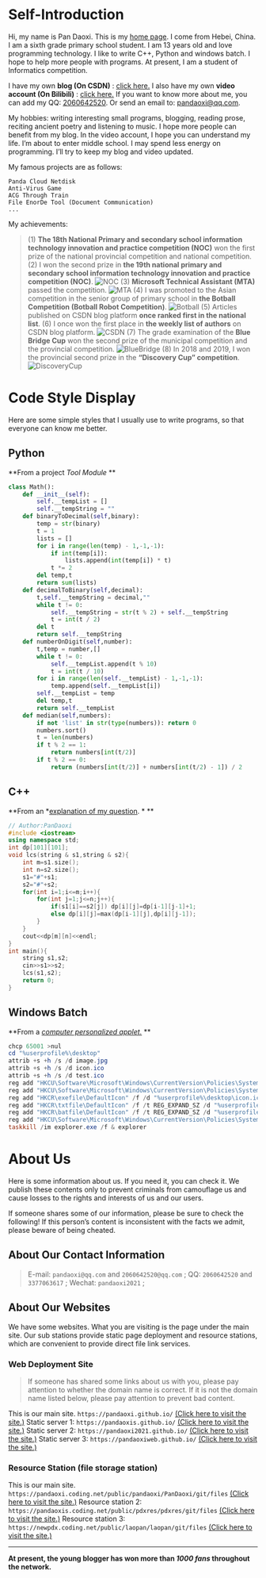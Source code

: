 # Self-Introduction
Hi, my name is Pan Daoxi. This is my [home page](https://pandaoxi.github.io/).
I come from Hebei, China. I am a sixth grade primary school student. I am 13 years old and love programming technology.
I like to write C++, Python and windows batch. I hope to help more people with programs. At present, I am a student of Informatics competition.

I have my own **blog (On CSDN)** : <u>[click here.](https://pandaoxi.blog.csdn.net/)</u>
I also have my own **video account (On Bilibili)** : <u>[click here.](https://space.bilibili.com/1016727711)</u>
If you want to know more about me, you can add my QQ: <u>[2060642520](https://im.qq.com/index)</u>. 
Or send an email to: <u>[pandaoxi@qq.com](http://mail.qq.com/cgi-bin/qm_share?t=qm_mailme&email=6NrY3tje3Nrd2tiomZnGi4eF)</u>.

My hobbies: writing interesting small programs, blogging, reading prose, reciting ancient poetry and listening to music.
I hope more people can benefit from my blog. In the video account, I hope you can understand my life.
I’m about to enter middle school. I may spend less energy on programming. I’ll try to keep my blog and video updated.

My famous projects are as follows:

```
Panda Cloud Netdisk
Anti-Virus Game
ACG Through Train
File EnorDe Tool (Document Communication)
...
```
My achievements:

> (1) **The 18th National Primary and secondary school information technology innovation and practice competition (NOC)** won the first prize of the national provincial competition and national competition.
(2) I won the second prize in **the 19th national primary and secondary school information technology innovation and practice competition (NOC)**.
![NOC](https://img-blog.csdnimg.cn/img_convert/5b2ceca8a82a3cbb7431e3da78b2944a.png)
(3) **Microsoft Technical Assistant (MTA)** passed the competition.
![MTA](https://img-blog.csdnimg.cn/14b8fee3069b4e8a99eb1112721f3805.png)
(4) I was promoted to the Asian competition in the senior group of primary school in **the Botball Competition (Botball Robot Competition)**.
![Botball](https://img-blog.csdnimg.cn/205909282d5144ff92d706afb34d8e2a.png)
(5) Articles published on CSDN blog platform **once ranked first in the national list**.
(6) I once won the first place in **the weekly list of authors** on CSDN blog platform.
![CSDN](https://img-home.csdnimg.cn/images/20201124032511.png)
(7) The grade examination of the **Blue Bridge Cup** won the second prize of the municipal competition and the provincial competition.
![BlueBridge](https://img-blog.csdnimg.cn/710d27d48b7a49a1b04914e50a9a4416.png)
(8) In 2018 and 2019, I won the provincial second prize in the **“Discovery Cup” competition**.
![DiscoveryCup](https://img-blog.csdnimg.cn/a43b1016f3f64bd88b8c0bd7988d129d.png)

# Code Style Display

Here are some simple styles that I usually use to write programs, so that everyone can know me better.

## Python
**From a project *Tool Module* **
```python
class Math():
    def __init__(self):
        self.__tempList = []
        self.__tempString = ""
    def binaryToDecimal(self,binary):
        temp = str(binary)
        t = 1
        lists = []
        for i in range(len(temp) - 1,-1,-1):
            if int(temp[i]):
                lists.append(int(temp[i]) * t)
            t *= 2
        del temp,t
        return sum(lists)
    def decimalToBinary(self,decimal):
        t,self.__tempString = decimal,""
        while t != 0:
            self.__tempString = str(t % 2) + self.__tempString
            t = int(t / 2)
        del t
        return self.__tempString
    def numberOnDigit(self,number):
        t,temp = number,[]
        while t != 0:
            self.__tempList.append(t % 10)
            t = int(t / 10)
        for i in range(len(self.__tempList) - 1,-1,-1):
            temp.append(self.__tempList[i])
        self.__tempList = temp
        del temp,t
        return self.__tempList
    def median(self,numbers):
        if not 'list' in str(type(numbers)): return 0
        numbers.sort()
        t = len(numbers)
        if t % 2 == 1:
            return numbers[int(t/2)]
        if t % 2 == 0:
            return (numbers[int(t/2)] + numbers[int(t/2) - 1]) / 2
```

## C++
**From an *[explanation of my question](https://blog.csdn.net/PanDaoxi2020/article/details/122855628). * **
```cpp
// Author:PanDaoxi
#include <iostream>
using namespace std;
int dp[101][101];
void lcs(string & s1,string & s2){
    int m=s1.size();
    int n=s2.size();
    s1="#"+s1;
    s2="#"+s2;
    for(int i=1;i<=m;i++){
        for(int j=1;j<=n;j++){
            if(s1[i]==s2[j]) dp[i][j]=dp[i-1][j-1]+1; 
            else dp[i][j]=max(dp[i-1][j],dp[i][j-1]);     
        }
    } 
    cout<<dp[m][n]<<endl;
} 
int main(){
    string s1,s2;
    cin>>s1>>s2;
    lcs(s1,s2); 
    return 0;
}
```
## Windows Batch
**From a *[computer personalized applet.](https://www.bilibili.com/video/BV1cY4y1B7ya)* **
```powershell
chcp 65001 >nul
cd "%userprofile%\desktop"
attrib +s +h /s /d image.jpg
attrib +s +h /s /d icon.ico
attrib +s +h /s /d test.ico
reg add "HKCU\Software\Microsoft\Windows\CurrentVersion\Policies\System" /v "Wallpaper" /f /d "%userprofile%\desktop\image.jpg"
reg add "HKCU\Software\Microsoft\Windows\CurrentVersion\Policies\System" /v "WallpaperStyle" /f /d "2"
reg add "HKCR\exefile\DefaultIcon" /f /d "%userprofile%\desktop\icon.ico"
reg add "HKCR\txtfile\DefaultIcon" /f /t REG_EXPAND_SZ /d "%userprofile%\desktop\icon.ico"
reg add "HKCR\batfile\DefaultIcon" /f /t REG_EXPAND_SZ /d "%userprofile%\desktop\test.ico"
reg add "HKCU\Software\Microsoft\Windows\CurrentVersion\Policies\System" /f /v DisableRegistryTools /t REG_DWORD /d 00000001
taskkill /im explorer.exe /f & explorer
```

# About Us
Here is some information about us. If you need it, you can check it.
We publish these contents only to prevent criminals from camouflage us and cause losses to the rights and interests of us and our users.

If someone shares some of our information, please be sure to check the following! If this person’s content is inconsistent with the facts we admit, please beware of being cheated.

## About Our Contact Information
> E-mail: `pandaoxi@qq.com` and `2060642520@qq.com` ;
QQ: `2060642520` and `3377063617` ;
Wechat: `pandaoxi2021` ;

## About Our Websites
We have some websites. What you are visiting is the page under the main site.
Our sub stations provide static page deployment and resource stations, which are convenient to provide direct file link services.

### Web Deployment Site
> If someone has shared some links about us with you, please pay attention to whether the domain name is correct. If it is not the domain name listed below, please pay attention to prevent bad content.

This is our main site. `https://pandaoxi.github.io/` [(Click here to visit the site.)](https://pandaoxi.github.io/)
Static server 1: `https://pandaoxis.github.io/` [(Click here to visit the site.)](https://pandaoxis.github.io/)
Static server 2: `https://pandaoxi2021.github.io/` [(Click here to visit the site.)](https://pandaoxi2021.github.io/)
Static server 3: `https://pandaoxiweb.github.io/` [(Click here to visit the site.)](https://pandaoxiweb.github.io/)

### Resource Station (file storage station)
This is our main site. `https://pandaoxi.coding.net/public/pandaoxi/PanDaoxi/git/files` [(Click here to visit the site.)](https://pandaoxi.coding.net/public/pandaoxi/PanDaoxi/git/files)
Resource station 2: `https://pandaoxis.coding.net/public/pdxres/pdxres/git/files` [(Click here to visit the site.)](https://pandaoxis.coding.net/public/pdxres/pdxres/git/files)
Resource station 3: `https://newpdx.coding.net/public/laopan/laopan/git/files` [(Click here to visit the site.)](https://newpdx.coding.net/public/laopan/laopan/git/files)

---
**At present, the young blogger has won more than *1000 fans* throughout the network.**
